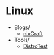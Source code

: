 # Linux
* Blogs/
  * [nixCraft](https://www.cyberciti.biz/)
* Tools/
  * [DistroTest](https://distrotest.net/)

